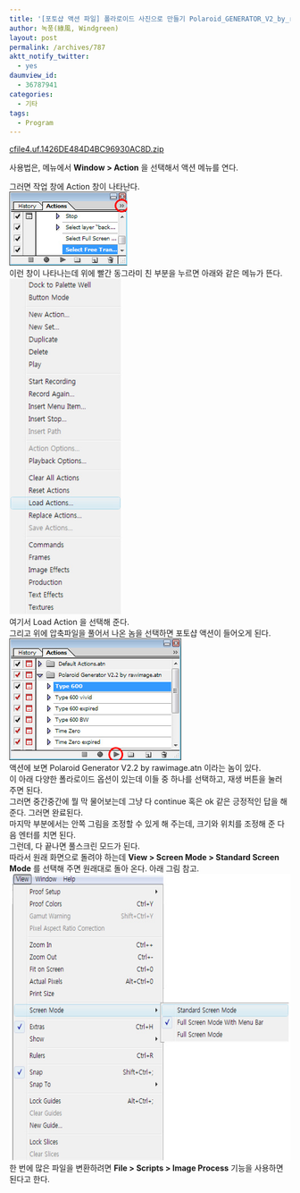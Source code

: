 ```yaml
---
title: '[포토샵 액션 파일] 폴라로이드 사진으로 만들기 Polaroid_GENERATOR_V2_by_rawimage'
author: 녹풍(綠風, Windgreen)
layout: post
permalink: /archives/787
aktt_notify_twitter:
  - yes
daumview_id:
  - 36787941
categories:
  - 기타
tags:
  - Program
---
```

<a href="/uploads/legacy/old-images/1/cfile4.uf.1426DE484D4BC96930AC8D.zip" class="aligncenter" />cfile4.uf.1426DE484D4BC96930AC8D.zip</a> <div>
  사용법은, 메뉴에서 <b>Window > Action</b> 을 선택해서 액션 메뉴를 연다.
</div>

<div>
  그러면 작업 창에 Action 창이 나타난다.
</div>

<div>
  <img src="/uploads/legacy/old-images/1/cfile7.uf.1444524E4D4BC9692F46C8.jpg" class="aligncenter" width="211" height="132" alt="" />
</div>

<div>
  이런 창이 나타나는데 위에 빨간 동그라미 친 부분을 누르면 아래와 같은 메뉴가 뜬다.
</div>

<div>
  <img src="/uploads/legacy/old-images/1/cfile10.uf.11581A474D4BC9691B562A.jpg" class="aligncenter" width="200" height="601" alt="" />
</div>

<div>
  여기서 Load Action 을 선택해 준다.
</div>

<div>
  그리고 위에 압축파일을 풀어서 나온 놈을 선택하면 포토샵 액션이 들어오게 된다.
</div>

<div>
  <img src="/uploads/legacy/old-images/1/cfile5.uf.14193A574D4BC96A1418F6.jpg" class="aligncenter" width="308" height="218" alt="" />
</div>

<div>
  액션에 보면 Polaroid Generator V2.2 by rawimage.atn 이라는 놈이 있다.
</div>

<div>
  이 아래 다양한 폴라로이드 옵션이 있는데 이들 중 하나를 선택하고, 재생 버튼을 눌러 주면 된다.
</div>

<div>
  그러면 중간중간에 뭘 막 물어보는데 그냥 다 continue 혹은 ok 같은 긍정적인 답을 해 준다. 그러면 완료된다.
</div>

<div>
  마지막 부분에서는 안쪽 그림을 조정할 수 있게 해 주는데, 크기와 위치를 조정해 준 다음 엔터를 치면 된다.
</div>

<div>
  그런데, 다 끝나면 풀스크린 모드가 된다.
</div>

<div>
  따라서 원래 화면으로 돌려야 하는데 <b>View > Screen Mode > Standard Screen Mode</b> 를 선택해 주면 원래대로 돌아 온다. 아래 그림 참고.<br /><img src="/uploads/legacy/old-images/1/cfile4.uf.142E35484D4BC96A2228C6.jpg" class="aligncenter" width="580" height="513" alt="" />
</div>

<div>
  한 번에 많은 파일을 변환하려면 <b>File > Scripts > Image Process</b> 기능을 사용하면 된다고 한다.
</div>

<div>
</div>